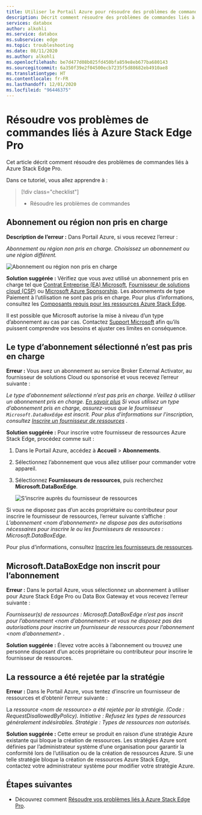 ```yaml
---
title: Utiliser le Portail Azure pour résoudre des problèmes de commandes liés à Azure Stack Edge Pro | Microsoft Docs
description: Décrit comment résoudre des problèmes de commandes liés à Azure Stack Edge Pro.
services: databox
author: alkohli
ms.service: databox
ms.subservice: edge
ms.topic: troubleshooting
ms.date: 08/11/2020
ms.author: alkohli
ms.openlocfilehash: be7d477d08b025fd450bfa859e8eb677ba680143
ms.sourcegitcommit: 6a350f39e2f04500ecb7235f5d88682eb4910ae8
ms.translationtype: HT
ms.contentlocale: fr-FR
ms.lasthandoff: 12/01/2020
ms.locfileid: "96446375"
---
```

# <a name="troubleshoot-your-azure-stack-edge-pro-ordering-issues"></a>Résoudre vos problèmes de commandes liés à Azure Stack Edge Pro

Cet article décrit comment résoudre des problèmes de commandes liés à Azure Stack Edge Pro.

Dans ce tutoriel, vous allez apprendre à :

> [!div class="checklist"]
>
> * Résoudre les problèmes de commandes

## <a name="unsupported-subscription-or-region"></a>Abonnement ou région non pris en charge

**Description de l’erreur :** Dans Portail Azure, si vous recevez l’erreur :

*Abonnement ou région non pris en charge. Choisissez un abonnement ou une région différent.*

![Abonnement ou région non pris en charge](media/azure-stack-edge-troubleshoot-ordering/azure-stack-edge-troubleshoot-ordering-01.png)

**Solution suggérée :**  Vérifiez que vous avez utilisé un abonnement pris en charge tel que [Contrat Entreprise (EA) Microsoft](https://azure.microsoft.com/overview/sales-number/), [Fournisseur de solutions cloud (CSP)](/partner-center/azure-plan-lp) ou [Microsoft Azure Sponsorship](https://azure.microsoft.com/offers/ms-azr-0036p/). Les abonnements de type Paiement à l’utilisation ne sont pas pris en charge. Pour plus d’informations, consultez les [Composants requis pour les ressources Azure Stack Edge](azure-stack-edge-deploy-prep.md#prerequisites).

Il est possible que Microsoft autorise la mise à niveau d’un type d’abonnement au cas par cas. Contactez [Support Microsoft](https://azure.microsoft.com/support/options/) afin qu’ils puissent comprendre vos besoins et ajuster ces limites en conséquence.

## <a name="selected-subscription-type-not-supported"></a>Le type d’abonnement sélectionné n’est pas pris en charge

**Erreur :** Vous avez un abonnement au service Broker External Activator, au fournisseur de solutions Cloud ou sponsorisé et vous recevez l’erreur suivante :

*Le type d’abonnement sélectionné n’est pas pris en charge. Veillez à utiliser un abonnement pris en charge. [En savoir plus](azure-stack-edge-deploy-prep.md#prerequisites) Si vous utilisez un type d’abonnement pris en charge, assurez-vous que le fournisseur `Microsoft.DataBoxEdge` est inscrit. Pour plus d’informations sur l’inscription, consultez [Inscrire un fournisseur de ressources](azure-stack-edge-manage-access-power-connectivity-mode.md#register-resource-providers)* .

**Solution suggérée :** Pour inscrire votre fournisseur de ressources Azure Stack Edge, procédez comme suit :

1. Dans le Portail Azure, accédez à **Accueil** > **Abonnements**.

2. Sélectionnez l’abonnement que vous allez utiliser pour commander votre appareil.

3. Sélectionnez **Fournisseurs de ressources**, puis recherchez **Microsoft.DataBoxEdge**.

    ![S’inscrire auprès du fournisseur de ressources](media/azure-stack-edge-troubleshoot-ordering/azure-stack-edge-troubleshoot-ordering-02.png)

Si vous ne disposez pas d’un accès propriétaire ou contributeur pour inscrire le fournisseur de ressources, l’erreur suivante s’affiche : *L’abonnement &lt;nom d’abonnement&gt; ne dispose pas des autorisations nécessaires pour inscrire le ou les fournisseurs de ressources : Microsoft.DataBoxEdge.*

Pour plus d’informations, consultez [Inscrire les fournisseurs de ressources](azure-stack-edge-manage-access-power-connectivity-mode.md#register-resource-providers).

## <a name="microsoftdataboxedge-not-registered-for-subscription"></a>Microsoft.DataBoxEdge non inscrit pour l’abonnement

**Erreur :** Dans le portail Azure, vous sélectionnez un abonnement à utiliser pour Azure Stack Edge Pro ou Data Box Gateway et vous recevez l’erreur suivante :

*Fournisseur(s) de ressources : Microsoft.DataBoxEdge n’est pas inscrit pour l’abonnement &lt;nom d’abonnement&gt; et vous ne disposez pas des autorisations pour inscrire un fournisseur de ressources pour l’abonnement &lt;nom d’abonnement&gt;* .

**Solution suggérée :** Élevez votre accès à l’abonnement ou trouvez une personne disposant d’un accès propriétaire ou contributeur pour inscrire le fournisseur de ressources.

## <a name="resource-disallowed-by-policy"></a>La ressource a été rejetée par la stratégie

**Erreur :** Dans le Portail Azure, vous tentez d’inscrire un fournisseur de ressources et d’obtenir l’erreur suivante :

La *ressource &lt;nom de ressource&gt; a été rejetée par la stratégie. (Code : RequestDisallowedByPolicy). Initiative : Refusez les types de ressources généralement indésirables. Stratégie : Types de ressources non autorisés.*

**Solution suggérée :** Cette erreur se produit en raison d’une stratégie Azure existante qui bloque la création de ressources. Les stratégies Azure sont définies par l’administrateur système d’une organisation pour garantir la conformité lors de l’utilisation ou de la création de ressources Azure. Si une telle stratégie bloque la création de ressources Azure Stack Edge, contactez votre administrateur système pour modifier votre stratégie Azure.

## <a name="next-steps"></a>Étapes suivantes

* Découvrez comment [Résoudre vos problèmes liés à Azure Stack Edge Pro](azure-stack-edge-troubleshoot.md).